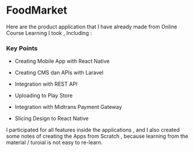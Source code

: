# FoodMarket

Here are the product application that I have already made from Online Course Learning I took , Including :

### Key Points

- Creating Mobile App with React Native

- Creating CMS dan APIs with Laravel
- Integration with REST API

- Uploading to Play Store

- Integration with Midtrans Payment Gateway

- Slicing Design to React Native



I participated for all features inside the applications , and I also created some notes of creating the Apps from Scratch , because learning from the material / turoial is not easy to re-learn.